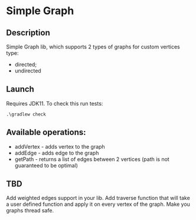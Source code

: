 # Simple Graph
 
## Description
Simple Graph lib, which supports 2 types of graphs for custom vertices type:
  - directed;
  - undirected
  
## Launch
Requires JDK11. To check this run tests:

<code>.\gradlew check</code>

## Available operations:
 - addVertex - adds vertex to the graph
 - addEdge - adds edge to the graph
 - getPath - returns a list of edges between 2 vertices (path is not guaranteed to be optimal)

## TBD
Add weighted edges support in your lib.
Add traverse function that will take a user defined function and apply it on every vertex of the graph.
Make you graphs thread safe.